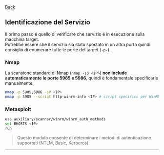 <a href="https://github.com/Gigidotexe/Penetration_Test_notes/blob/main/README.md"> Back </a>
## Identificazione del Servizio
Il primo passo é quello di verificare che servizio é in esecuzione sulla macchina target. <br>
Potrebbe essere  che il servizio sia stato spostato in un altra porta quindi consiglio di enumerare tutte le porte del target (`-p-`).
### Nmap
La scansione standard di Nmap (`nmap -sS <IP>`) **non include automaticamente le porte 5985 e 5986**, quindi è fondamentale specificarle manualmente:
```bash
nmap -p 5985,5986 -sV <IP>
nmap -p 5985 --script http-winrm-info <IP> # script specifico per WinRM
```

### Metasploit
```bash
use auxiliary/scanner/winrm/winrm_auth_methods
set RHOSTS <IP>
run
```
> Questo modulo consente di determinare i metodi di autenticazione supportati (NTLM, Basic, Kerberos).

---

